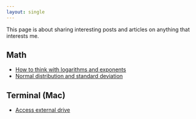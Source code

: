 ```yaml
---
layout: single
---
```


This page is about sharing interesting posts and articles on anything that interests me.


## Math

* [How to think with logarithms and exponents](https://betterexplained.com/articles/think-with-exponents/) 
* [Normal distribution and standard deviation](https://www.mathsisfun.com/data/standard-normal-distribution.html)


## Terminal (Mac)

* [Access external drive](access_external_drive)

